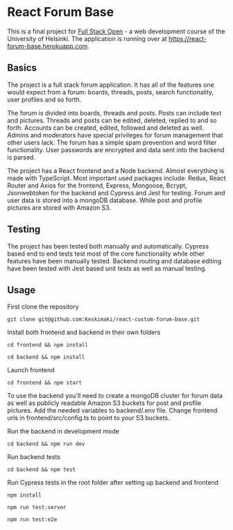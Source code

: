 # React Forum Base

This is a final project for [Full Stack Open](https://fullstackopen.com/) - a web development course of the University of Helsinki. The application is running over at https://react-forum-base.herokuapp.com.

## Basics

The project is a full stack forum application. It has all of the features one would expect from a forum: boards, threads, posts, search functionality, user profiles and so forth. 

The forum is divided into boards, threads and posts. Posts can include text and pictures. Threads and posts can be edited, deleted, replied to and so forth. Accounts can be created, edited, followed and deleted as well. Admins and moderators have special privileges for forum management that other users lack. The forum has a simple spam prevention and word filter functionality. User passwords are encrypted and data sent into the backend is parsed. 

The project has a React frontend and a Node backend. Almost everything is made with TypeScript. Most important used packages include: Redux, React Router and Axios for the frontend, Express, Mongoose, Bcrypt, Jsonwebtoken for the backend and Cypress and Jest for testing. Forum and user data is stored into a mongoDB database. While post and profile pictures are stored with Amazon S3.

## Testing

The project has been tested both manually and automatically. Cypress based end to end tests test most of the core functionality while other features have been manually tested. Backend routing and database editing have been tested with Jest based unit tests as well as manual testing.

## Usage

First clone the repository

`git clone git@github.com:Keskimaki/react-custom-forum-base.git` 

Install both frontend and backend in their own folders

`cd frontend && npm install`

`cd backend && npm install`

Launch frontend

`cd frontend && npm start`

To use the backend you'll need to create a mongoDB cluster for forum data as well as publicly readable Amazon S3 buckets for post and profile pictures. Add the needed variables to backend/.env file. Change frontend urls in frontend/src/config.ts to point to your S3 buckets.

Run the backend in development mode

`cd backend && npm run dev`

Run backend tests

`cd backend && npm test`

Run Cypress tests in the root folder after setting up backend and frontend

`npm install`

`npm run test:server`

`npm run test:e2e`
